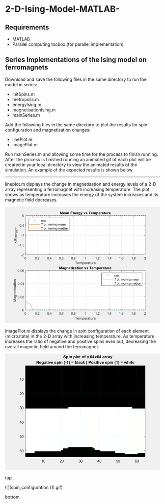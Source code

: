 # 2-D-Ising-Model-MATLAB-

## Requirements

* MATLAB
* Parallel computing toobox (for parallel implementation)

## Series Implementations of the Ising model on ferromagnets

Download and save the following files in the same directory to run the model in series:
* initSpins.m
* metropolis.m
* energyIsing.m
* magnetisationIsing.m
* mainSeries.m

Add the following files in the same directory to plot the results for spin configuration and magnetisation changes:
* linePlot.m
* imagePlot.m

Run mainSeries.m and allowing some time for the process to finish running. After the process is finished running an animated gif of each plot will be created in your local directory to view the animated results of the simulation. An example of the expected results is shown below.

---

lineplot.m displays the change in magnetisation and energy levels of a 2-D array representing a ferromagnet with increasing temperature. The plot shows as temperature increases the energy of the system increases and its magnetic field decreases.



![](Magnetisation.gif)





imagePlot.m displays the change in spin configuration of each element (microstate) in the 2-D array with increasing temperature. As temperature increases the ratio of negative and positive spins even out, decreasing the overall magnetic field around the ferromagnet.



![](spin_configuration.gif)


top

![](spin_configuration (1).gif)

bottom
